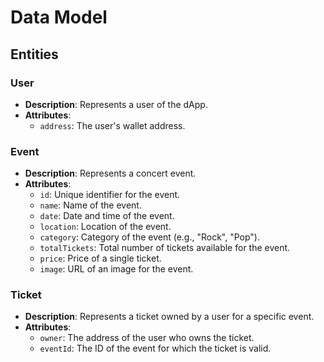 # Data Model

## Entities

### User
*   **Description**: Represents a user of the dApp.
*   **Attributes**:
    *   `address`: The user's wallet address.

### Event
*   **Description**: Represents a concert event.
*   **Attributes**:
    *   `id`: Unique identifier for the event.
    *   `name`: Name of the event.
    *   `date`: Date and time of the event.
    *   `location`: Location of the event.
    *   `category`: Category of the event (e.g., "Rock", "Pop").
    *   `totalTickets`: Total number of tickets available for the event.
    *   `price`: Price of a single ticket.
    *   `image`: URL of an image for the event.

### Ticket
*   **Description**: Represents a ticket owned by a user for a specific event.
*   **Attributes**:
    *   `owner`: The address of the user who owns the ticket.
    *   `eventId`: The ID of the event for which the ticket is valid.
